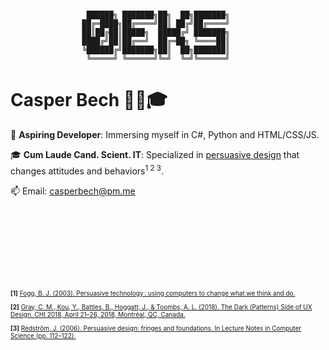 <!-- GitHub Profile README - Persuasive Technology -->
<br>
 
      
                     ██████╗ ███████╗██╗  ██╗███████╗
                    ██╔═████╗██╔════╝██║ ██╔╝██╔════╝
                    ██║██╔██║█████╗  █████╔╝ ███████╗
                    ████╔╝██║██╔══╝  ██╔═██╗ ╚════██║
                    ╚██████╔╝███████╗██║  ██╗███████║
                     ╚═════╝ ╚══════╝╚═╝  ╚═╝╚══════╝
      
                                                            

# Casper Bech 👨‍💻🎓

🚀 **Aspiring Developer**: Immersing myself in C#, Python and HTML/CSS/JS.

🎓 **Cum Laude Cand. Scient. IT**: Specialized in [persuasive design](https://en.wikipedia.org/wiki/Persuasive_technology) that changes attitudes and behaviors<sup>1 2 3</sup>.

📫 Email: [casperbech@pm.me](mailto:casperbech@pm.me)

<br>
<br>
<br>
<br>
<br>
<br>
<br>


<span style="font-size:10px">

**[1]** [Fogg, B. J. (2003). Persuasive technology : using computers to change what we think and do.](https://lib.ugent.be/en/catalog/rug01:001235489)

**[2]** [Gray, C. M., Kou, Y., Battles, B., Hoggatt, J., & Toombs, A. L. (2018). The Dark (Patterns) Side of UX Design. CHI 2018, April 21–26, 2018, Montréal, QC, Canada.](https://doi.org/10.1145/3173574.3174108)

**[3]** [Redström, J. (2006). Persuasive design: fringes and foundations. In Lecture Notes in Computer Science (pp. 112–122).](https://doi.org/10.1007/11755494_17)
</span>
